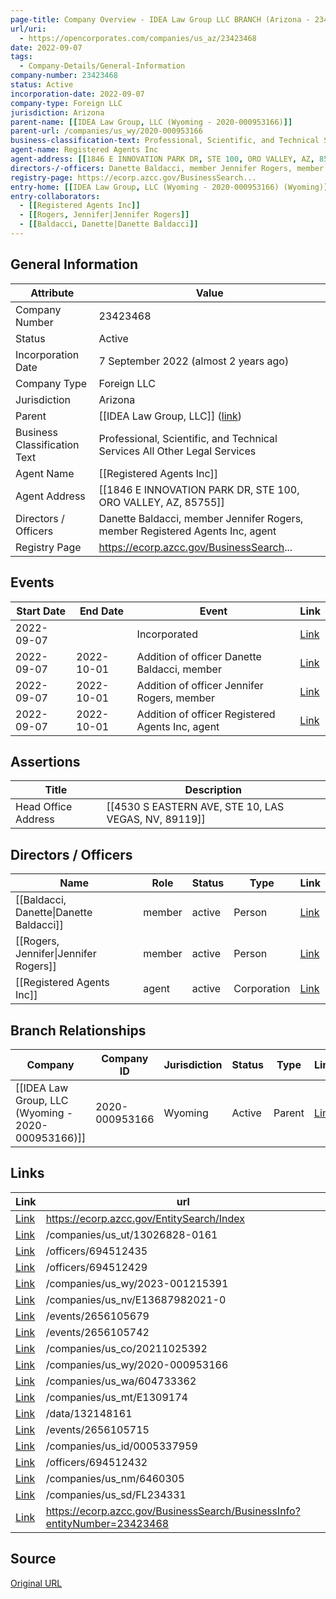 ```yaml
---
page-title: Company Overview - IDEA Law Group LLC BRANCH (Arizona - 23423468)
url/uri:
  - https://opencorporates.com/companies/us_az/23423468
date: 2022-09-07
tags:
  - Company-Details/General-Information
company-number: 23423468
status: Active
incorporation-date: 2022-09-07
company-type: Foreign LLC
jurisdiction: Arizona
parent-name: [[IDEA Law Group, LLC (Wyoming - 2020-000953166)]]
parent-url: /companies/us_wy/2020-000953166
business-classification-text: Professional, Scientific, and Technical Services All Other Legal Services
agent-name: Registered Agents Inc
agent-address: [[1846 E INNOVATION PARK DR, STE 100, ORO VALLEY, AZ, 85755]]
directors-/-officers: Danette Baldacci, member Jennifer Rogers, member Registered Agents Inc, agent
registry-page: https://ecorp.azcc.gov/BusinessSearch...
entry-home: [[IDEA Law Group, LLC (Wyoming - 2020-000953166) (Wyoming)]]
entry-collaborators:
  - [[Registered Agents Inc]]
  - [[Rogers, Jennifer|Jennifer Rogers]]
  - [[Baldacci, Danette|Danette Baldacci]]
---
```


## General Information
| Attribute          | Value                                       |
|--------------------|---------------------------------------------|
| Company Number     | 23423468                                    |
| Status             | Active                                      |
| Incorporation Date | 7 September 2022 (almost 2 years ago)       |
| Company Type       | Foreign LLC                                 |
| Jurisdiction       | Arizona                                     |
| Parent             | [[IDEA Law Group, LLC]] ([link](/companies/us_wy/2020-000953166)) |
| Business Classification Text | Professional, Scientific, and Technical Services All Other Legal Services |
| Agent Name         | [[Registered Agents Inc]]                   |
| Agent Address      | [[1846 E INNOVATION PARK DR, STE 100, ORO VALLEY, AZ, 85755]] |
| Directors / Officers | Danette Baldacci, member Jennifer Rogers, member Registered Agents Inc, agent |
| Registry Page      | https://ecorp.azcc.gov/BusinessSearch...    |

## Events

| Start Date | End Date   | Event                                                   | Link |
|------------|------------|-------------------------------------------------------|------|
| 2022-09-07 |            | Incorporated                                            | [Link](https://opencorporates.com/events/2656105775) |
| 2022-09-07 | 2022-10-01 | Addition of officer Danette Baldacci, member            | [Link](https://opencorporates.com/events/2656105679) |
| 2022-09-07 | 2022-10-01 | Addition of officer Jennifer Rogers, member             | [Link](https://opencorporates.com/events/2656105715) |
| 2022-09-07 | 2022-10-01 | Addition of officer Registered Agents Inc, agent        | [Link](https://opencorporates.com/events/2656105742) |

## Assertions
| Title               | Description                                             |
|---------------------|---------------------------------------------------------|
| Head Office Address | [[4530 S EASTERN AVE, STE 10, LAS VEGAS, NV, 89119]]    |

## Directors / Officers
| Name                 | Role            | Status     | Type        | Link |
|----------------------|-----------------|------------|-------------|------|
| [[Baldacci, Danette\|Danette Baldacci]] | member          | active     | Person      | [Link](https://opencorporates.com/officers/694512429) |
| [[Rogers, Jennifer\|Jennifer Rogers]] | member          | active     | Person      | [Link](https://opencorporates.com/officers/694512432) |
| [[Registered Agents Inc]] | agent           | active     | Corporation | [Link](https://opencorporates.com/officers/694512435) |

## Branch Relationships
| Company                       | Company ID            | Jurisdiction         | Status   | Type       | Link                                | Start Date   | End Date     | Statement Link                      |
|--------------------------------|----------------------|----------------------|----------|------------|-------------------------------------|--------------|--------------|-------------------------------------|
| [[IDEA Law Group, LLC (Wyoming - 2020-000953166)]] | 2020-000953166       | Wyoming              | Active   | Parent     | [Link](https://opencorporates.com/companies/us_wy/2020-000953166) | 21 Oct 2020  | N/A          | [Statement](https://opencorporates.com/statements/1770525695) |

## Links
| Link   | url                            
|--------|--------------------------------|
| [Link](https://ecorp.azcc.gov/EntitySearch/Index) |https://ecorp.azcc.gov/EntitySearch/Index|
| [Link](/companies/us_ut/13026828-0161) |/companies/us_ut/13026828-0161|
| [Link](/officers/694512435) |/officers/694512435           |
| [Link](/officers/694512429) |/officers/694512429           |
| [Link](/companies/us_wy/2023-001215391) |/companies/us_wy/2023-001215391|
| [Link](/companies/us_nv/E13687982021-0) |/companies/us_nv/E13687982021-0|
| [Link](/events/2656105679) |/events/2656105679            |
| [Link](/events/2656105742) |/events/2656105742            |
| [Link](/companies/us_co/20211025392) |/companies/us_co/20211025392  |
| [Link](/companies/us_wy/2020-000953166) |/companies/us_wy/2020-000953166|
| [Link](/companies/us_wa/604733362) |/companies/us_wa/604733362    |
| [Link](/companies/us_mt/E1309174) |/companies/us_mt/E1309174     |
| [Link](/data/132148161) |/data/132148161               |
| [Link](/events/2656105715) |/events/2656105715            |
| [Link](/companies/us_id/0005337959) |/companies/us_id/0005337959   |
| [Link](/officers/694512432) |/officers/694512432           |
| [Link](/companies/us_nm/6460305) |/companies/us_nm/6460305      |
| [Link](/companies/us_sd/FL234331) |/companies/us_sd/FL234331     |
| [Link](https://ecorp.azcc.gov/BusinessSearch/BusinessInfo?entityNumber=23423468) |https://ecorp.azcc.gov/BusinessSearch/BusinessInfo?entityNumber=23423468|

## Source
[Original URL](https://opencorporates.com/companies/us_az/23423468)
